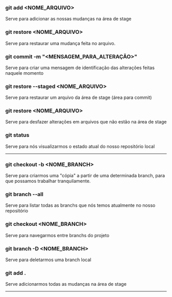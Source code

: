 ### git add <NOME_ARQUIVO>
  
  Serve para adicionar as nossas mudanças
  na área de stage

### git restore <NOME_ARQUIVO>
  
  Serve para restaurar uma mudança feita no arquivo.

### git commit -m "<MENSAGEM_PARA_ALTERAÇÃO>"
  
  Serve para criar uma mensagem de identificação
  das alterações feitas naquele momento

### git restore --staged <NOME_ARQUIVO>
 
  Serve para restaurar um arquivo da área de stage
  (área para commit)

### git restore <NOME_ARQUIVO>
 
  Serve para desfazer alterações em arquivos que não estão 
  na área de stage

### git status
 
  Serve para nós visualizarmos o estado atual
  do nosso repositório local

---

### git checkout -b <NOME_BRANCH>
  Serve para criarmos uma "cópia" a partir de uma
  determinada branch, para que possamos trabalhar
  tranquilamente.

### git branch --all
  Serve para listar todas as branchs que nós temos
  atualmente no nosso repositório


### git checkout <NOME_BRANCH>
  Serve para navegarmos entre branchs do projeto


### git branch -D <NOME_BRANCH>
  Serve para deletarmos uma branch local


### git add . 
  Serve adicionarmos todas as mudanças
  na área de stage

---
